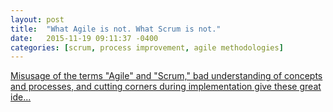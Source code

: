 ```yaml
---
layout: post
title:  "What Agile is not. What Scrum is not."
date:   2015-11-19 09:11:37 -0400
categories: [scrum, process improvement, agile methodologies]
---
```


<a href="https://www.linkedin.com/pulse/what-agile-scrum-maksim-sundukov" target="_blank">Misusage of the terms "Agile" and "Scrum," bad understanding of concepts and processes, and cutting corners during implementation give these great ide...</a>
